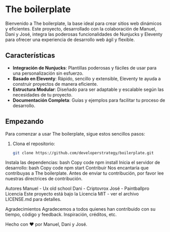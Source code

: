 # The boilerplate

Bienvenido a The boilerplate, la base ideal para crear sitios web dinámicos y eficientes. Este proyecto, desarrollado con la colaboración de Manuel, Dani y José, integra las poderosas funcionalidades de Nunjucks y Eleventy para ofrecer una experiencia de desarrollo web ágil y flexible.

## Características

- **Integración de Nunjucks**: Plantillas poderosas y fáciles de usar para una personalización sin esfuerzo.
- **Basado en Eleventy**: Rápido, sencillo y extensible, Eleventy te ayuda a construir proyectos de manera eficiente.
- **Estructura Modular**: Diseñado para ser adaptable y escalable según las necesidades de tu proyecto.
- **Documentación Completa**: Guías y ejemplos para facilitar tu proceso de desarrollo.

## Empezando

Para comenzar a usar The boilerplate, sigue estos sencillos pasos:

1. Clona el repositorio:
   ```bash
   git clone https://github.com/developerstrategy/boilerplate.git
Instala las dependencias:
bash
Copy code
npm install
Inicia el servidor de desarrollo:
bash
Copy code
npm start
Contribuir
Nos encantaría que contribuyas a The boilerplate. Antes de enviar tu contribución, por favor lee nuestras directrices de contribución.

Autores
Manuel - Ux old school
Dani - Criptovrox
José - Paintballpro
Licencia
Este proyecto está bajo la Licencia MIT - ver el archivo LICENSE.md para detalles.

Agradecimientos
Agradecemos a todos quienes han contribuido con su tiempo, código y feedback.
Inspiración, créditos, etc.


Hecho con ❤ por Manuel, Dani y José.